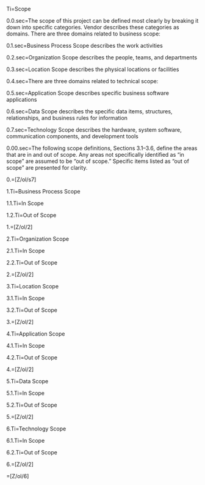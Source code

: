 Ti=Scope

0.0.sec=The scope of this project can be defined most clearly by breaking it down into specific categories. Vendor describes these categories as domains. There are three domains related to business scope:

0.1.sec=Business Process Scope describes the work activities

0.2.sec=Organization Scope describes the people, teams, and departments

0.3.sec=Location Scope describes the physical locations or facilities

0.4.sec=There are three domains related to technical scope:

0.5.sec=Application Scope describes specific business software applications

0.6.sec=Data Scope describes the specific data items, structures, relationships, and business rules for information

0.7.sec=Technology Scope describes the hardware, system software, communication components, and development tools

0.00.sec=The following scope definitions, Sections 3.1–3.6, define the areas that are in and out of scope. Any areas not specifically identified as “in scope” are assumed to be “out of scope.” Specific items listed as “out of scope” are presented for clarity.

0.=[Z/ol/s7]

1.Ti=Business Process Scope

1.1.Ti=In Scope

1.2.Ti=Out of Scope

1.=[Z/ol/2]

2.Ti=Organization Scope

2.1.Ti=In Scope

2.2.Ti=Out of Scope

2.=[Z/ol/2]

3.Ti=Location Scope

3.1.Ti=In Scope

3.2.Ti=Out of Scope

3.=[Z/ol/2]

4.Ti=Application Scope

4.1.Ti=In Scope

4.2.Ti=Out of Scope

4.=[Z/ol/2]

5.Ti=Data Scope

5.1.Ti=In Scope

5.2.Ti=Out of Scope

5.=[Z/ol/2]

6.Ti=Technology Scope

6.1.Ti=In Scope

6.2.Ti=Out of Scope

6.=[Z/ol/2]

=[Z/ol/6]
